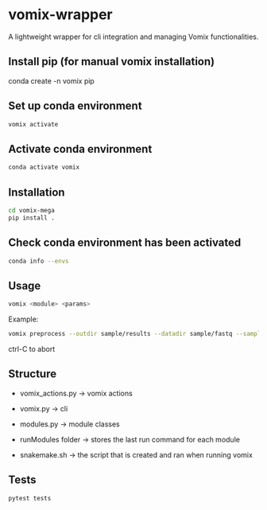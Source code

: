 # vomix-wrapper

A lightweight wrapper for cli integration and managing Vomix functionalities.

## Install pip (for manual vomix installation)
conda create -n vomix pip

## Set up conda environment

```bash
vomix activate
```

## Activate conda environment

```bash
conda activate vomix
```

## Installation

```bash
cd vomix-mega
pip install .
```

## Check conda environment has been activated

```bash
conda info --envs 
```

## Usage

```bash
vomix <module> <params>
```

Example: 
```bash
vomix preprocess --outdir sample/results --datadir sample/fastq --samplelist sample/sample_list.csv
```

ctrl-C to abort

## Structure

* vomix_actions.py -> vomix actions

* vomix.py -> cli

* modules.py -> module classes 

* runModules folder -> stores the last run command for each module 

* snakemake.sh -> the script that is created and ran when running vomix <module>

## Tests

```bash
pytest tests
```